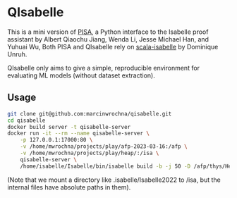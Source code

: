 # QIsabelle
This is a mini version of [PISA](https://github.com/albertqjiang/Portal-to-ISAbelle),
a Python interface to the Isabelle proof assistant by Albert Qiaochu Jiang, Wenda Li, Jesse Michael Han, and Yuhuai Wu,
Both PISA and QIsabelle rely on [scala-isabelle](https://github.com/dominique-unruh/scala-isabelle) by Dominique Unruh.

QIsabelle only aims to give a simple, reproducible environment for evaluating ML models (without dataset extraction).

## Usage
```bash
git clone git@github.com:marcinwrochna/qisabelle.git
cd qisabelle
docker build server -t qisabelle-server
docker run -it --rm --name qisabelle-server \
    -p 127.0.0.1:17000:80 \
    -v /home/mwrochna/projects/play/afp-2023-03-16:/afp \
    -v /home/mwrochna/projects/play/heap/:/isa \
    qisabelle-server \
    /home/isabelle/Isabelle/bin/isabelle build -b -j 50 -D /afp/thys/Hello_World
```
(Note that we mount a directory like .isabelle/Isabelle2022 to /isa, but the internal files have absolute paths in them).